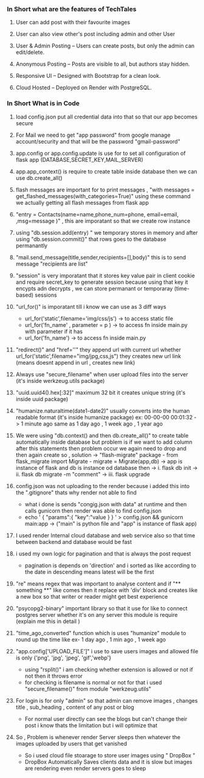 
### In Short what are the features of TechTales  
<!-- Features -->

1. User can add post with their favourite images 

2. User can also view other's post including admin and other User 

3.  User & Admin Posting – Users can create posts, but only the admin can edit/delete.

4. Anonymous Posting – Posts are visible to all, but authors stay hidden.

5.  Responsive UI – Designed with Bootstrap for a clean look.

6.  Cloud Hosted – Deployed on Render with PostgreSQL.

<!-- Features -->

<!-- What I do in Code in Short -->

### In Short What is in Code 

1.  load config.json put all credential data into that so that our app becomes secure

2.  For Mail we need to get "app password" from google manage account/security and that will be the password "gmail-password"

3.  app.config or app.config.update is use for to set all configuration of flask app (DATABASE,SECRET_KEY,MAIL_SERVER)

4.  app.app_context() is require to create table inside database then we can use db.create_all()

5.  flash messages are important for to print messages , "with messages = get_flashed_messages(with_categories=True)" using these command
    we actually getting all flash messages from flask app

6.  "entry = Contacts(name=name,phone_num=phone, email=email, ,msg=message )" , this are imporatant so that we create row instance

7.  using "db.session.add(entry) " we temporary stores in memory and after using "db.session.commit()" that rows goes to the database permanantly

8.  "mail.send_message(title,sender,recipients=[],body)" this is to send message "recipients are list"

9.  "session" is very imporatant that it stores key value pair in client cookie and require secret_key to generate session because using that key it
    encypts adn decrypts , we can store permanant or temporaray (time-based) sessions

10. "url_for()" is imporatant till i know we can use as 3 diff ways
    - url_for('static',filename='img/css/js') -> to access static file
    - url_for('fn_name' , parameter = p ) -> to access fn inside main.py with parameter if it has
    - url_for('fn_name') -> to access fn inside main.py

11. "redirect()" and "href=''" they append url with current url whether
    url_for('static',filename="img/jpg,css,js") they creates new url link (means doesnt append in url , creates new link)

12. Always use "secure_filename" when user upload files into the server (it's inside werkzeug.utils package)

13. "uuid.uuid4().hex[:32]" maximum 32 bit it creates unique string (it's inside uuid package)

14. "humanize.naturaltime(date1-date2)" usually converts into the human readable format (it's inside humanize package)
    ex: 00-00-00 00:01:32 -> 1 minute ago same as 1 day ago , 1 week ago , 1 year ago

15. We were using "db.context() and then db.create_all()" to create table automatically inside database but problem is
    if we want to add column after this statements then problem occur we again need to drop and then again create so ,
    solution -> "flash-migrate" package - from flask_migrate import Migrate - migrate = Migrate(app,db) -> app is instance of flask and db is instance od database
    then -> i. flask db init -> ii. flask db migrate -m "comment" -> iii. flask upgrade

16. config.json was not uploading to the render because i added this into the ".gitignore" thats why render not able to find

    - what i done is sends "congig.json with data" at runtime and then calls gunicorn then render was able to find config.json
    - echo ' {
      "params":{
      "key":"value
      }
      } ' > config.json && gunicorn main:app -> ("main" is python file and "app" is instance of flask app)

17. I used render Internal cloud database and web service also so that time between backend and database would be fast

18. i used my own logic for pagination and that is always the post request
    - pagination is depends on 'direction' and i sorted as like according to the date in descending means latest will be the first

19. "re" means regex that was important to analyse content and if "** something **" like comes then it replace with 'div' block and creates like a new
    box so that writer or reader might get best experience

20. "psycopg2-binary" important library so that it use for like to connect postgres server whether it's on any server this module is require (explain me
    this in detail )

21. "time_ago_converted" function which is uses "humanize" module to round up the time like ex- 1 day ago , 1 min ago , 1 week ago

22. "app.config['UPLOAD_FILE']" i use to save users images and allowed file is only {'png', 'jpg', 'jpeg', 'gif','webp'} 
    - using "rsplit()" i am checking whether extension is allowed or not if not then it throws error 
    - for checking is filename is normal or not for that i used "secure_filename()" from module "werkzeug.utils"

23. For login is for only "admin" so that admin can remove images , changes title , sub_heading , content of any post or blog
    - For normal user directly can see the blogs but can't change their post i know thats the limitation but i will optimize that  

24. So , Problem is whenever render Server sleeps then whatever the images uploaded by users that get vanished
    - So i used cloud file stoarage to store user images using " DropBox " 
    - DropBox Automatically Saves clients data and it is slow but images are rendering even render servers goes to sleep

<!-- What I do in Code in Short -->